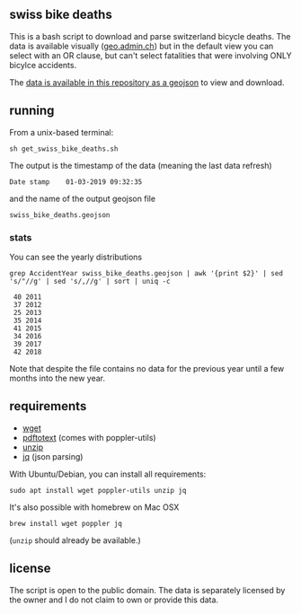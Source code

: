 ## swiss bike deaths

This is a bash script to download and parse switzerland bicycle deaths. The data is available visually ([geo.admin.ch](https://s.geo.admin.ch/86fcf4641c)) but in the default view you can select with an OR clause, but can't select fatalities that were involving ONLY bicylce accidents.

The  [data is available in this repository as a geojson](https://github.com/philshem/swiss_bike_deaths/blob/master/swiss_bike_deaths.geojson) to view and download.

## running

From a unix-based terminal:

    sh get_swiss_bike_deaths.sh

The output is the timestamp of the data (meaning the last data refresh)

    Date stamp    01-03-2019 09:32:35

and the name of the output geojson file

    swiss_bike_deaths.geojson

### stats

You can see the yearly distributions

    grep AccidentYear swiss_bike_deaths.geojson | awk '{print $2}' | sed 's/"//g' | sed 's/,//g' | sort | uniq -c

     40 2011
     37 2012
     25 2013
     35 2014
     41 2015
     34 2016
     39 2017
     42 2018

Note that despite the file contains no data for the previous year until a few months into the new year.

## requirements

+ [wget](http://manpages.ubuntu.com/manpages/bionic/man1/wget.1.html)
+ [pdftotext](http://manpages.ubuntu.com/manpages/bionic/man1/pdftotext.1.html) (comes with poppler-utils)
+ [unzip](https://askubuntu.com/a/86852/104223)
+ [jq](https://stedolan.github.io/jq/download/) (json parsing)

With Ubuntu/Debian, you can install all requirements:

    sudo apt install wget poppler-utils unzip jq

It's also possible with homebrew on Mac OSX

    brew install wget poppler jq

(`unzip` should already be available.)

## license

The script is open to the public domain. The data is separately licensed by the owner and I do not claim to own or provide this data.

